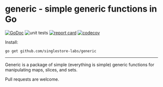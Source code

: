 # generic - simple generic functions in Go

[![GoDoc](https://godoc.org/github.com/singlestore-labs/generic?status.svg)](https://pkg.go.dev/github.com/singlestore-labs/generic)
![unit tests](https://github.com/singlestore-labs/generic/actions/workflows/go.yml/badge.svg)
[![report card](https://goreportcard.com/badge/github.com/singlestore-labs/generic)](https://goreportcard.com/report/github.com/singlestore-labs/generic)
[![codecov](https://codecov.io/gh/singlestore-labs/generic/branch/main/graph/badge.svg)](https://codecov.io/gh/singlestore-labs/generic)

Install:

	go get github.com/singlestore-labs/generic

---

Generic is a package of simple (everything is simple) generic functions for manipulating
maps, slices, and sets.

Pull requests are welcome.

